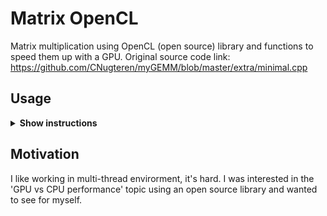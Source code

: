 # Matrix OpenCL
Matrix multiplication using OpenCL (open source) library and functions to speed them up with a GPU.
Original source code link: https://github.com/CNugteren/myGEMM/blob/master/extra/minimal.cpp

## Usage

<details><summary><b>Show instructions</b></summary>

1. [Windows 10] Download and install OpenCL SDK (https://github.com/KhronosGroup/OpenCL-SDK) and check all dependencies such as external (you have to download them as well
and put in the right folder, for example OpenCL-CLHPP will go in OpenCL-SDK-main/external/OpenCL-CLHPP).
I'm assuming that you 've put the folder in C:\\.

3. Check in your file system where is OpenCL.lib and copy the path so you can compile the source code.

```sh
$ \path_to\g++.exe -o matrix_opencl matrix_opencl.cpp -I"C:\OpenCL-SDK-main\external\OpenCL-Headers" -L"\path_to_OpenCL.lib_or_OpenCL.so" -lOpenCL
  
$ matrix_opencl.exe
```
Now you should be fine.

3. Compile in Unix (not tested):
  ```sh
  $ $ g++ matrix_opencl.cpp -o matrix_opencl -I"\usr\include" -L"\path_to_OpenCL.lib_or_OpenCL.so" -lOpenCL
  
  $ ./a.out
  ```
</details>

## Motivation

I like working in multi-thread envirorment, it's hard. I was interested in the 'GPU vs CPU performance' topic using an open source library 
and wanted to see for myself.
